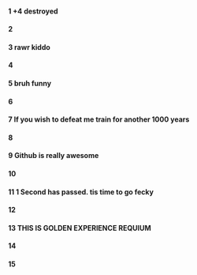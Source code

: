 #### 1 +4 destroyed
#### 2
#### 3 rawr kiddo
#### 4
#### 5 bruh funny
#### 6
#### 7 If you wish to defeat me train for another 1000 years
#### 8
#### 9 Github is really awesome
#### 10
#### 11 1 Second has passed. tis time to go fecky
#### 12
#### 13 THIS IS GOLDEN EXPERIENCE REQUIUM
#### 14
#### 15